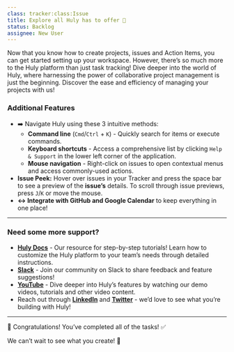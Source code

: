 ```yaml
---
class: tracker:class:Issue
title: Explore all Huly has to offer 🚀
status: Backlog
assignee: New User
---
```

Now that you know how to create projects, issues and Action Items, you can get started setting up your workspace. However, there’s so much more to the Huly platform than just task tracking! Dive deeper into the world of Huly, where harnessing the power of collaborative project management is just the beginning. Discover the ease and efficiency of managing your projects with us!

### Additional Features

* ➡️ Navigate Huly using these 3 intuitive methods: 
  * **Command line** (`Cmd`/`Ctrl` + `K`) - Quickly search for items or execute commands.
  * **Keyboard shortcuts** - Access a comprehensive list by clicking `Help & Support` in the lower left corner of the application.
  * **Mouse navigation** - Right-click on issues to open contextual menus and access commonly-used actions.
* **Issue Peek:** Hover over issues in your Tracker and press the space bar to see a preview of the **issue’s** details. To scroll through issue previews, press `J`/`K` or move the mouse.
* **↔️ Integrate with GitHub and Google Calendar** to keep everything in one place! 

---

### Need some more support?

* [**Huly Docs**](https://docs.huly.io/) - Our resource for step-by-step tutorials! Learn how to customize the Huly platform to your team’s needs through detailed instructions.
* [**Slack**](https://huly.link/slack) - Join our community on Slack to share feedback and feature suggestions!
* [**YouTube**](https://www.youtube.com/@huly_io) - Dive deeper into Huly’s features by watching our demo videos, tutorials and other video content.
* Reach out through **[LinkedIn](https://www.linkedin.com/company/hulylabs/)** and [**Twitter**](https://twitter.com/huly_io) - we’d love to see what you’re building with Huly!

---

🎉 Congratulations! You’ve completed all of the tasks! ✅ 

We can’t wait to see what you create! 🚀
